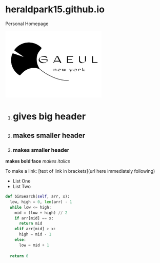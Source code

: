 # heraldpark15.github.io
Personal Homepage

<img src='Agentur.jpg' width = '300'>

1. # gives big header
2. ## makes smaller header
3. ### makes smaller header

**makes bold face**
*makes italics*

To make a link:
[text of link in brackets](url here immediately following)

* List One
* List Two 

``` python
def binSearch(self, arr, x):
  low, high = 0, len(arr) - 1
  while low <= high:
    mid = (low + high) // 2
    if arr[mid] == x:
      return mid
    elif arr[mid] > x:
      high = mid - 1
    else:
      low = mid + 1

  return 0
```
